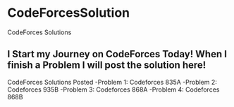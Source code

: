 # CodeForcesSolution
CodeForces Solutions

I Start my Journey on CodeForces Today!
When I finish a Problem I will post the solution here!
--------------------------------------------------------
CodeForces Solutions Posted
-Problem 1: Codeforces 835A
-Problem 2: Codeforces 935B
-Problem 3: Codeforces 868A
-Problem 4: Codeforces 868B
